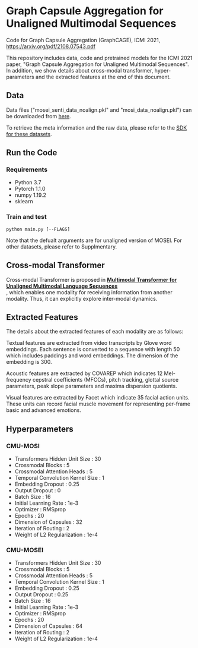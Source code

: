 # Graph Capsule Aggregation for Unaligned Multimodal Sequences
Code for Graph Capsule Aggregation (GraphCAGE), ICMI 2021, https://arxiv.org/pdf/2108.07543.pdf

This repository includes data, code and pretrained models for the ICMI 2021 paper, "Graph Capsule Aggregation for Unaligned Multimodal Sequences". In addition, we show details about cross-modal transformer, hyper-parameters and the extracted features at the end of this document.

## Data
Data files ("mosei_senti_data_noalign.pkl" and "mosi_data_noalign.pkl") can be downloaded from [here](https://www.dropbox.com/sh/hyzpgx1hp9nj37s/AAB7FhBqJOFDw2hEyvv2ZXHxa?dl=0).

To retrieve the meta information and the raw data, please refer to the [SDK for these datasets](https://github.com/A2Zadeh/CMU-MultimodalSDK).

## Run the Code
### Requirements
- Python 3.7
- Pytorch 1.1.0
- numpy 1.19.2
- sklearn

### Train and test
~~~~
python main.py [--FLAGS]
~~~~

Note that the defualt arguments are for unaligned version of MOSEI. For other datasets, please refer to Supplmentary.

## Cross-modal Transformer
Cross-modal Transformer is proposed in [**Multimodal Transformer for Unaligned Multimodal Language Sequences**](https://arxiv.org/pdf/1906.00295.pdf)<br>, which enables one modality for receiving information from another modality. Thus, it can explicitly explore inter-modal dynamics.

## Extracted Features
The details about the extracted features of each modality are as follows:

Textual features are extracted from video transcripts by Glove word embeddings. Each sentence is converted to a sequence with length 50 which includes paddings and word embeddings. The dimension of the embedding is 300.

Acoustic features are extracted by COVAREP which indicates 12 Mel-frequency cepstral coefficients (MFCCs), pitch tracking, glottal source parameters, peak slope parameters and maxima dispersion quotients.

Visual features are extracted by Facet which indicate 35 facial action units. These units can record facial muscle movement for representing per-frame basic and advanced emotions.

## Hyperparameters
### CMU-MOSI
- Transformers Hidden Unit Size : 30
- Crossmodal Blocks : 5
- Crossmodal Attention Heads : 5
- Temporal Convolution Kernel Size : 1
- Embedding Dropout : 0.25
- Output Dropout : 0
- Batch Size : 16
- Initial Learning Rate : 1e-3
- Optimizer : RMSprop
- Epochs : 20
- Dimension of Capsules : 32
- Iteration of Routing : 2
- Weight of L2 Regularization : 1e-4

### CMU-MOSEI
- Transformers Hidden Unit Size : 30
- Crossmodal Blocks : 5
- Crossmodal Attention Heads : 5
- Temporal Convolution Kernel Size : 1
- Embedding Dropout : 0.25
- Output Dropout : 0.25
- Batch Size : 16
- Initial Learning Rate : 1e-3
- Optimizer : RMSprop
- Epochs : 20
- Dimension of Capsules : 64
- Iteration of Routing : 2
- Weight of L2 Regularization : 1e-4
